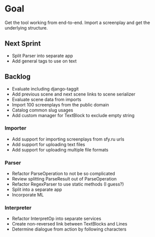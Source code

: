 # Goal
Get the tool working from end-to-end. Import a screenplay and get the underlying structure.

## Next Sprint
* Split Parser into separate app
* Add general tags to use on text

## Backlog
* Evaluate including django-taggit
* Add previous scene and next scene links to scene serializer
* Evaluate scene data from imports
* Import 100 screenplays from the public domain
* Catalog common slug usages
* Add custom manager for TextBlock to exclude empty string

### Importer
* Add support for importing screenplays from sfy.ru urls
* Add support for uploading text files
* Add support for uploading multiple file formats

### Parser
* Refactor ParseOperation to not be so complicated
* Review splitting ParseResult out of ParseOperation
* Refactor RegexParser to use static methods (I guess?)
* Split into a separate app
* Incorporate ML

### Interpreter
* Refactor InterpretOp into separate services
* Create non-reversed link between TextBlocks and Lines
* Determine dialogue from action by following characters

